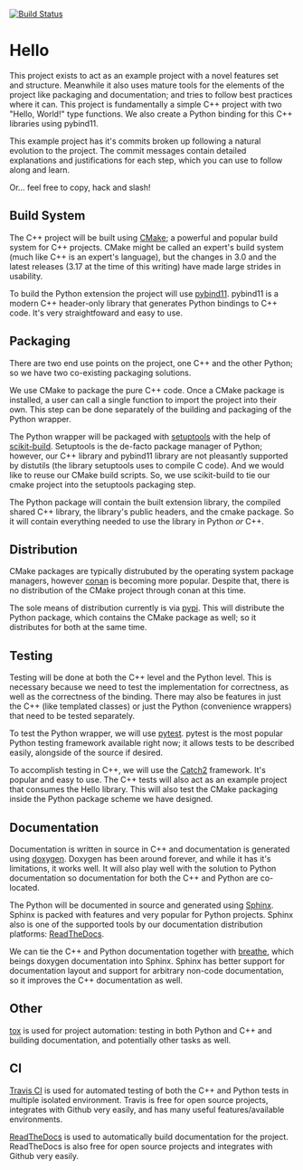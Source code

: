 [![Build Status](https://travis-ci.org/ktbarrett/hello.svg?branch=master)](https://travis-ci.org/ktbarrett/hello)

# Hello

This project exists to act as an example project with a novel features set and structure.
Meanwhile it also uses mature tools for the elements of the project like packaging and documentation;
and tries to follow best practices where it can.
This project is fundamentally a simple C++ project with two "Hello, World!" type functions.
We also create a Python binding for this C++ libraries using pybind11.

This example project has it's commits broken up following a natural evolution to the project.
The commit messages contain detailed explanations and justifications for each step, which you can use to follow along and learn.

Or... feel free to copy, hack and slash!

## Build System

The C++ project will be built using [CMake](https://cmake.org/); a powerful and popular build system for C++ projects.
CMake might be called an expert's build system (much like C++ is an expert's language),
but the changes in 3.0 and the latest releases (3.17 at the time of this writing) have made large strides in usability.

To build the Python extension the project will use [pybind11](https://github.com/pybind/pybind11).
pybind11 is a modern C++ header-only library that generates Python bindings to C++ code.
It's very straightfoward and easy to use.

## Packaging

There are two end use points on the project, one C++ and the other Python; so we have two co-existing packaging solutions.

We use CMake to package the pure C++ code.
Once a CMake package is installed, a user can call a single function to import the project into their own.
This step can be done separately of the building and packaging of the Python wrapper.

The Python wrapper will be packaged with [setuptools](https://github.com/pypa/setuptools) with the help of [scikit-build](https://scikit-build.readthedocs.io/en/latest/).
Setuptools is the de-facto package manager of Python; however, our C++ library and pybind11 library are not pleasantly supported by distutils (the library setuptools uses to compile C code).
And we would like to reuse our CMake build scripts.
So, we use scikit-build to tie our cmake project into the setuptools packaging step.

The Python package will contain the built extension library, the compiled shared C++ library, the library's public headers, and the cmake package.
So it will contain everything needed to use the library in Python *or* C++.

## Distribution

CMake packages are typically distrubuted by the operating system package managers, however [conan](https://conan.io/) is becoming more popular.
Despite that, there is no distribution of the CMake project through conan at this time.

The sole means of distribution currently is via [pypi](https://pypi.org/).
This will distribute the Python package, which contains the CMake package as well; so it distributes for both at the same time.

## Testing

Testing will be done at both the C++ level and the Python level.
This is necessary because we need to test the implementation for correctness, as well as the correctness of the binding.
There may also be features in just the C++ (like templated classes) or just the Python (convenience wrappers) that need to be tested separately.

To test the Python wrapper, we will use [pytest](https://docs.pytest.org/en/stable/).
pytest is the most popular Python testing framework available right now; it allows tests to be described easily, alongside of the source if desired.

To accomplish testing in C++, we will use the [Catch2](https://github.com/catchorg/Catch2) framework. It's popular and easy to use.
The C++ tests will also act as an example project that consumes the Hello library.
This will also test the CMake packaging inside the Python package scheme we have designed.

## Documentation

Documentation is written in source in C++ and documentation is generated using [doxygen](https://www.doxygen.nl/index.html).
Doxygen has been around forever, and while it has it's limitations, it works well.
It will also play well with the solution to Python documentation so documentation for both the C++ and Python are co-located.

The Python will be documented in source and generated using [Sphinx](https://www.sphinx-doc.org/en/master/#).
Sphinx is packed with features and very popular for Python projects.
Sphinx also is one of the supported tools by our documentation distribution platforms: [ReadTheDocs](https://readthedocs.org/).

We can tie the C++ and Python documentation together with [breathe](https://breathe.readthedocs.io/en/stable/), which beings doxygen documentation into Sphinx.
Sphinx has better support for documentation layout and support for arbitrary non-code documentation, so it improves the C++ documentation as well.

## Other

[tox](https://tox.readthedocs.io/en/stable/) is used for project automation: testing in both Python and C++ and building documentation, and potentially other tasks as well.

## CI

[Travis CI](https://travis-ci.org/) is used for automated testing of both the C++ and Python tests in multiple isolated environment.
Travis is free for open source projects, integrates with Github very easily, and has many useful features/available environments.

[ReadTheDocs](https://readthedocs.org/) is used to automatically build documentation for the project.
ReadTheDocs is also free for open source projects and integrates with Github very easily.

